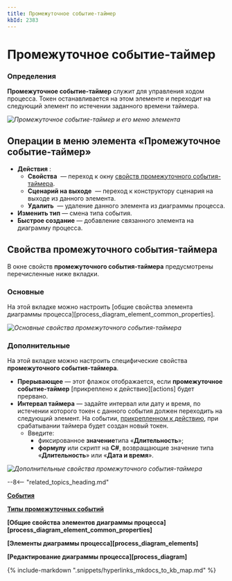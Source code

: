 ```yaml
---
title: Промежуточное событие-таймер
kbId: 2383
---
```


# Промежуточное событие-таймер

### Определения

**Промежуточное событие-таймер** служит для управления ходом процесса. Токен останавливается на этом элементе и переходит на следующий элемент по истечении заданного времени таймера.

_![Промежуточное событие-таймер и его меню элемента](https://kb.comindware.ru/assets/timer_intermediate_event.png)_

## Операции в меню элемента «Промежуточное событие-таймер»

- **Действия** :
    - **Свойства** *‌* — переход к окну [свойств промежуточного события-таймера](#mcetoc_1h28fgq0l1).
    - **Сценарий на выходе** *‌* — переход к конструктору сценария на выходе из данного элемента.
    - **Удалить** *‌* — удаление данного элемента из диаграммы процесса.
- **Изменить тип** — смена типа события.
- **Быстрое создание** — добавление связанного элемента на диаграмму процесса.

## Свойства промежуточного события-таймера

В окне свойств **промежуточного события-таймера** предусмотрены перечисленные ниже вкладки.

### Основные

На этой вкладке можно настроить [общие свойства элемента диаграммы процесса][process_diagram_element_common_properties].

_![Основные свойства промежуточного события-таймера](https://kb.comindware.ru/assets/timer_intermediate_event_general_properties.png)_

### Дополнительные

На этой вкладке можно настроить специфические свойства **промежуточного события-таймера**.

- **Прерывающее** — этот флажок отображается, если **промежуточное событие-таймер** [прикреплено к действию][actions] будет прервано.
- **Интервал таймера** — задайте интервал или дату и время, по истечении которого токен с данного события должен переходить на следующий элемент. На событии, [прикрепленном к действию](https://kb.comindware.ru/article.php?id=2379#intermediate-event-use-methods), при срабатывании таймера будет создан новый токен.
    - Введите:
        - фиксированное **значение**типа «**Длительность**»;
        - **формулу** или скрипт на **C#**, возвращающие значение типа «**Длительность**» или «**Дата и время**».

_![Дополнительные свойства промежуточного события-таймера](https://kb.comindware.ru/assets/timer_intermediate_event_advanced_properties.png)_

--8<-- "related_topics_heading.md"

**[События](https://kb.comindware.ru/article.php?id=2374)**

**[Типы промежуточных событий](https://kb.comindware.ru/article.php?id=2379)**

**[Общие свойства элементов диаграммы процесса][process_diagram_element_common_properties]**

**[Элементы диаграммы процесса][process_diagram_elements]**

**[Редактирование диаграммы процесса][process_diagram]**

{% include-markdown ".snippets/hyperlinks_mkdocs_to_kb_map.md" %}
